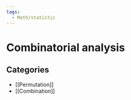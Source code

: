 ```yaml
---
tags:
  - Math/statistic
---
```

# Combinatorial analysis

## Categories
- [[Permutation]]
- [[Combination]]